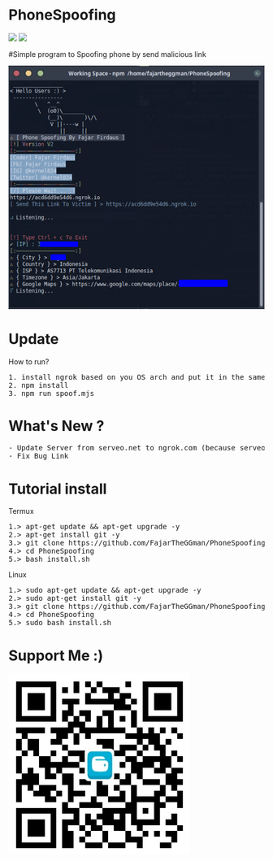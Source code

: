 
# PhoneSpoofing
![](https://img.shields.io/badge/Language-Javascript-Yellow) ![](https://img.shields.io/badge/Version-V2-lime)

#Simple program to Spoofing phone by send malicious link

![alt-text](https://github.com/FajarTheGGman/PhoneSpoofing/blob/master/%2C/screenshot.png)

# Update
How to run?
<pre>
1. install ngrok based on you OS arch and put it in the same repo
2. npm install
3. npm run spoof.mjs
</pre>

# What's New ?
<pre>
- Update Server from serveo.net to ngrok.com (because serveo server is down)
- Fix Bug Link 
</pre>

# Tutorial install

Termux
<pre>
1.> apt-get update && apt-get upgrade -y
2.> apt-get install git -y
3.> git clone https://github.com/FajarTheGGman/PhoneSpoofing
4.> cd PhoneSpoofing
5.> bash install.sh
</pre>

Linux
<pre>
1.> sudo apt-get update && apt-get upgrade -y
2.> sudo apt-get install git -y
3.> git clone https://github.com/FajarTheGGman/PhoneSpoofing
4.> cd PhoneSpoofing
5.> sudo bash install.sh
</pre>


# Support Me :)
![donate](https://raw.githubusercontent.com/FajarTheGGman/F-Tools/master/.images/donate.jpeg)
